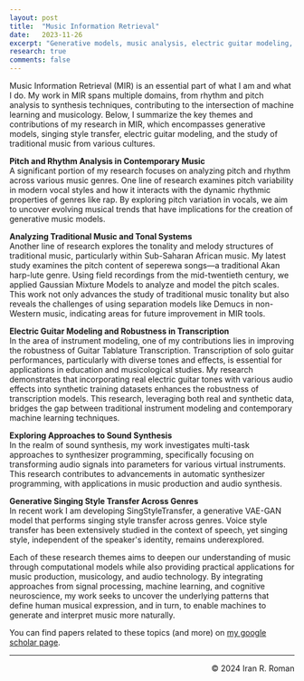 ```yaml
---
layout: post
title:  "Music Information Retrieval"
date:   2023-11-26
excerpt: "Generative models, music analysis, electric guitar modeling, etcetera. "
research: true
comments: false
---
```


Music Information Retrieval (MIR) is an essential part of what I am and what I do. My work in MIR spans multiple domains, from rhythm and pitch analysis to synthesis techniques, contributing to the intersection of machine learning and musicology. Below, I summarize the key themes and contributions of my research in MIR, which encompasses generative models, singing style transfer, electric guitar modeling, and the study of traditional music from various cultures.

**Pitch and Rhythm Analysis in Contemporary Music**  
A significant portion of my research focuses on analyzing pitch and rhythm across various music genres. One line of research examines pitch variability in modern vocal styles and how it interacts with the dynamic rhythmic properties of genres like rap. By exploring pitch variation in vocals, we aim to uncover evolving musical trends that have implications for the creation of generative music models.

**Analyzing Traditional Music and Tonal Systems**  
Another line of research explores the tonality and melody structures of traditional music, particularly within Sub-Saharan African music. My latest study examines the pitch content of seperewa songs—a traditional Akan harp-lute genre. Using field recordings from the mid-twentieth century, we applied Gaussian Mixture Models to analyze and model the pitch scales. This work not only advances the study of traditional music tonality but also reveals the challenges of using separation models like Demucs in non-Western music, indicating areas for future improvement in MIR tools.

**Electric Guitar Modeling and Robustness in Transcription**  
In the area of instrument modeling, one of my contributions lies in improving the robustness of Guitar Tablature Transcription. Transcription of solo guitar performances, particularly with diverse tones and effects, is essential for applications in education and musicological studies. My research demonstrates that incorporating real electric guitar tones with various audio effects into synthetic training datasets enhances the robustness of transcription models. This research, leveraging both real and synthetic data, bridges the gap between traditional instrument modeling and contemporary machine learning techniques.

**Exploring Approaches to Sound Synthesis**  
In the realm of sound synthesis, my work investigates multi-task approaches to synthesizer programming, specifically focusing on transforming audio signals into parameters for various virtual instruments. This research contributes to advancements in automatic synthesizer programming, with applications in music production and audio synthesis.

**Generative Singing Style Transfer Across Genres**  
In recent work I am developing SingStyleTransfer, a generative VAE-GAN model that performs singing style transfer across genres. Voice style transfer has been extensively studied in the context of speech, yet singing style, independent of the speaker's identity, remains underexplored.

Each of these research themes aims to deepen our understanding of music through computational models while also providing practical applications for music production, musicology, and audio technology. By integrating approaches from signal processing, machine learning, and cognitive neuroscience, my work seeks to uncover the underlying patterns that define human musical expression, and in turn, to enable machines to generate and interpret music more naturally.

You can find papers related to these topics (and more) on [my google scholar page](https://scholar.google.com/citations?user=W_PoFfkAAAAJ&hl).

---
<p align="right">
&copy; 2024 Iran R. Roman
</p>
